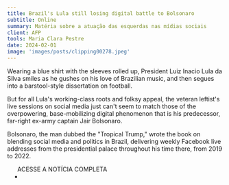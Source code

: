 ```yaml
---
title: Brazil's Lula still losing digital battle to Bolsonaro
subtitle: Online
summary: Matéria sobre a atuação das esquerdas nas mídias sociais
client: AFP
tools: Maria Clara Pestre
date: 2024-02-01
image: 'images/posts/clipping00278.jpeg'
---
```


Wearing a blue shirt with the sleeves rolled up, President Luiz Inacio Lula da Silva smiles as he gushes on his love of Brazilian music, and then segues into a barstool-style dissertation on football.

But for all Lula's working-class roots and folksy appeal, the veteran leftist's live sessions on social media just can't seem to match those of the overpowering, base-mobilizing digital phenomenon that is his predecessor, far-right ex-army captain Jair Bolsonaro.

Bolsonaro, the man dubbed the "Tropical Trump," wrote the book on blending social media and politics in Brazil, delivering weekly Facebook live addresses from the presidential palace throughout his time there, from 2019 to 2022.


<div class="post__share"><ul class="share__list list-reset">ACESSE A NOTÍCIA COMPLETA<li class="share__item" style="margin-left: 10px"><a class="share__link share__facebook" style="background: #fa5657" href="https://sg.news.yahoo.com/brazils-lula-still-losing-digital-013334702.html 
onclick=window.open(this.href, 'pop-up', 'left=20,top=20,width=500,height=500,toolbar=1,resizable=0'); return false;" title="Link" rel="nofollow"><i class="fa-solid fa-link"></i></a></li></ul></div>
<!-- <div class="gallery-box"><div class="gallery"><img src="/clipping/images/example-1.jpg" loading="lazy" alt="Project"><img src="/clipping/images/example-2.jpg" loading="lazy" alt="Project"></div><em>Gallery / <a href="https://www.freepik.com/" target="_blank">Freepic</a></em></div> -->
